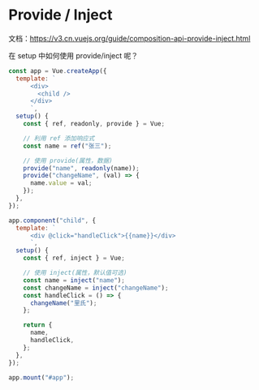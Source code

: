 # Provide / Inject

文档：https://v3.cn.vuejs.org/guide/composition-api-provide-inject.html

在 setup 中如何使用 provide/inject 呢？

```js
const app = Vue.createApp({
  template: `
      <div>
        <child />  
      </div>
      `,
  setup() {
    const { ref, readonly, provide } = Vue;

    // 利用 ref 添加响应式
    const name = ref("张三");

    // 使用 provide(属性，数据)
    provide("name", readonly(name));
    provide("changeName", (val) => {
      name.value = val;
    });
  },
});

app.component("child", {
  template: `
      <div @click="handleClick">{{name}}</div>
      `,
  setup() {
    const { ref, inject } = Vue;

    // 使用 inject(属性，默认值可选)
    const name = inject("name");
    const changeName = inject("changeName");
    const handleClick = () => {
      changeName("里氏");
    };

    return {
      name,
      handleClick,
    };
  },
});

app.mount("#app");
```
